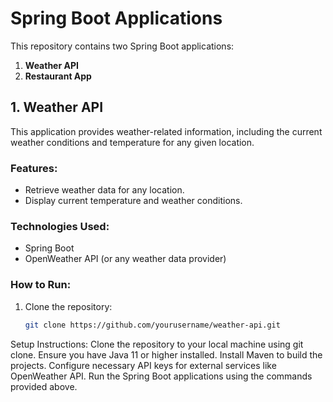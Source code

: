 # Spring Boot Applications

This repository contains two Spring Boot applications:  
1. **Weather API**  
2. **Restaurant App**

## 1. Weather API

This application provides weather-related information, including the current weather conditions and temperature for any given location.

### Features:
- Retrieve weather data for any location.
- Display current temperature and weather conditions.

### Technologies Used:
- Spring Boot
- OpenWeather API (or any weather data provider)

### How to Run:
1. Clone the repository:
   ```bash
   git clone https://github.com/yourusername/weather-api.git
Setup Instructions:
Clone the repository to your local machine using git clone.
Ensure you have Java 11 or higher installed.
Install Maven to build the projects.
Configure necessary API keys for external services like OpenWeather API.
Run the Spring Boot applications using the commands provided above.


